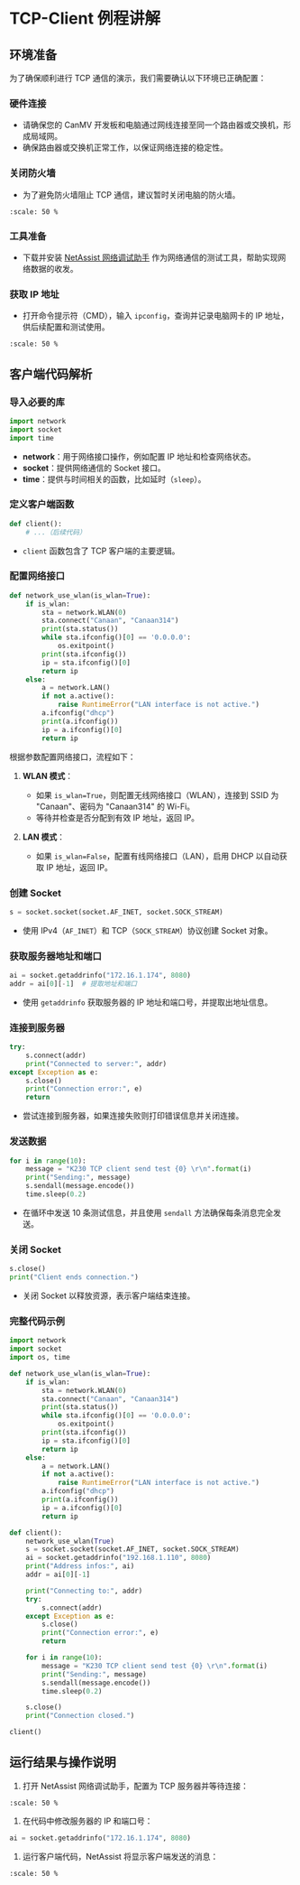 # TCP-Client 例程讲解

## 环境准备

为了确保顺利进行 TCP 通信的演示，我们需要确认以下环境已正确配置：

### 硬件连接

- 请确保您的 CanMV 开发板和电脑通过网线连接至同一个路由器或交换机，形成局域网。
- 确保路由器或交换机正常工作，以保证网络连接的稳定性。

### 关闭防火墙

- 为了避免防火墙阻止 TCP 通信，建议暂时关闭电脑的防火墙。

```{image} ../images/network/image-20240722145319713.png
:scale: 50 %
```

### 工具准备

- 下载并安装 [NetAssist 网络调试助手](https://www.bing.com/search?q=netassist+cmsoft) 作为网络通信的测试工具，帮助实现网络数据的收发。

### 获取 IP 地址

- 打开命令提示符（CMD），输入 `ipconfig`，查询并记录电脑网卡的 IP 地址，供后续配置和测试使用。

```{image} ../images/network/image-20240722145500693.png
:scale: 50 %
```

## 客户端代码解析

### 导入必要的库

```python
import network  
import socket  
import time
```

- **network**：用于网络接口操作，例如配置 IP 地址和检查网络状态。
- **socket**：提供网络通信的 Socket 接口。
- **time**：提供与时间相关的函数，比如延时（`sleep`）。

### 定义客户端函数

```python
def client():  
    # ...（后续代码）
```

- `client` 函数包含了 TCP 客户端的主要逻辑。

### 配置网络接口

```python
def network_use_wlan(is_wlan=True):
    if is_wlan:
        sta = network.WLAN(0)
        sta.connect("Canaan", "Canaan314")
        print(sta.status())
        while sta.ifconfig()[0] == '0.0.0.0':
            os.exitpoint()
        print(sta.ifconfig())
        ip = sta.ifconfig()[0]
        return ip
    else:
        a = network.LAN()
        if not a.active():
            raise RuntimeError("LAN interface is not active.")
        a.ifconfig("dhcp")
        print(a.ifconfig())
        ip = a.ifconfig()[0]
        return ip
```

根据参数配置网络接口，流程如下：

1. **WLAN 模式**：
   - 如果 `is_wlan=True`，则配置无线网络接口（WLAN），连接到 SSID 为 "Canaan"、密码为 "Canaan314" 的 Wi-Fi。
   - 等待并检查是否分配到有效 IP 地址，返回 IP。

1. **LAN 模式**：
   - 如果 `is_wlan=False`，配置有线网络接口（LAN），启用 DHCP 以自动获取 IP 地址，返回 IP。

### 创建 Socket

```python
s = socket.socket(socket.AF_INET, socket.SOCK_STREAM)
```

- 使用 IPv4（`AF_INET`）和 TCP（`SOCK_STREAM`）协议创建 Socket 对象。

### 获取服务器地址和端口

```python
ai = socket.getaddrinfo("172.16.1.174", 8080)  
addr = ai[0][-1]  # 提取地址和端口
```

- 使用 `getaddrinfo` 获取服务器的 IP 地址和端口号，并提取出地址信息。

### 连接到服务器

```python
try:  
    s.connect(addr)  
    print("Connected to server:", addr)  
except Exception as e:  
    s.close()  
    print("Connection error:", e)  
    return
```

- 尝试连接到服务器，如果连接失败则打印错误信息并关闭连接。

### 发送数据

```python
for i in range(10):  
    message = "K230 TCP client send test {0} \r\n".format(i)  
    print("Sending:", message)  
    s.sendall(message.encode())  
    time.sleep(0.2)
```

- 在循环中发送 10 条测试信息，并且使用 `sendall` 方法确保每条消息完全发送。

### 关闭 Socket

```python
s.close()  
print("Client ends connection.")
```

- 关闭 Socket 以释放资源，表示客户端结束连接。

### 完整代码示例

```python
import network
import socket
import os, time

def network_use_wlan(is_wlan=True):
    if is_wlan:
        sta = network.WLAN(0)
        sta.connect("Canaan", "Canaan314")
        print(sta.status())
        while sta.ifconfig()[0] == '0.0.0.0':
            os.exitpoint()
        print(sta.ifconfig())
        ip = sta.ifconfig()[0]
        return ip
    else:
        a = network.LAN()
        if not a.active():
            raise RuntimeError("LAN interface is not active.")
        a.ifconfig("dhcp")
        print(a.ifconfig())
        ip = a.ifconfig()[0]
        return ip

def client():
    network_use_wlan(True)
    s = socket.socket(socket.AF_INET, socket.SOCK_STREAM)
    ai = socket.getaddrinfo("192.168.1.110", 8080)
    print("Address infos:", ai)
    addr = ai[0][-1]

    print("Connecting to:", addr)
    try:
        s.connect(addr)
    except Exception as e:
        s.close()
        print("Connection error:", e)
        return

    for i in range(10):
        message = "K230 TCP client send test {0} \r\n".format(i)
        print("Sending:", message)
        s.sendall(message.encode())
        time.sleep(0.2)

    s.close()
    print("Connection closed.")

client()
```

## 运行结果与操作说明

1. 打开 NetAssist 网络调试助手，配置为 TCP 服务器并等待连接：

```{image} ../images/network/image-20240722152102440.png
:scale: 50 %
```

1. 在代码中修改服务器的 IP 和端口号：

```python
ai = socket.getaddrinfo("172.16.1.174", 8080)
```

1. 运行客户端代码，NetAssist 将显示客户端发送的消息：

```{image} ../images/network/image-20240722151843380.png
:scale: 50 %
```
